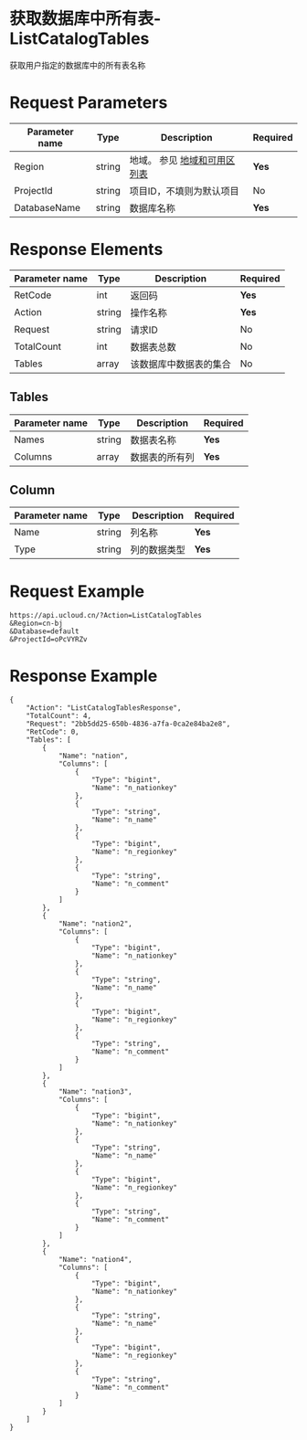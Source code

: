 # 获取数据库中所有表-ListCatalogTables

获取用户指定的数据库中的所有表名称

# Request Parameters
|Parameter name|Type|Description|Required|
|---|---|---|---|
|Region|string|地域。 参见 [地域和可用区列表](api/summary/regionlist)|**Yes**|
|ProjectId|string|项目ID，不填则为默认项目|No|
|DatabaseName|string|数据库名称|**Yes**|

# Response Elements
|Parameter name|Type|Description|Required|
|---|---|---|---|
|RetCode|int|返回码|**Yes**|
|Action|string|操作名称|**Yes**|
|Request|string|请求ID|No|
|TotalCount|int|数据表总数|No|
|Tables|array|该数据库中数据表的集合|No|

## Tables
|Parameter name|Type|Description|Required|
|---|---|---|---|
|Names|string|数据表名称|**Yes**|
|Columns|array|数据表的所有列|**Yes**|

## Column
|Parameter name|Type|Description|Required|
|---|---|---|---|
|Name|string|列名称|**Yes**|
|Type|string|列的数据类型|**Yes**|

# Request Example
```
https://api.ucloud.cn/?Action=ListCatalogTables
&Region=cn-bj
&Database=default
&ProjectId=oPcVYRZv
```

# Response Example
```
{
    "Action": "ListCatalogTablesResponse", 
    "TotalCount": 4, 
    "Request": "2bb5dd25-650b-4836-a7fa-0ca2e84ba2e8", 
    "RetCode": 0, 
    "Tables": [
        {
            "Name": "nation", 
            "Columns": [
                {
                    "Type": "bigint", 
                    "Name": "n_nationkey"
                }, 
                {
                    "Type": "string", 
                    "Name": "n_name"
                }, 
                {
                    "Type": "bigint", 
                    "Name": "n_regionkey"
                }, 
                {
                    "Type": "string", 
                    "Name": "n_comment"
                }
            ]
        }, 
        {
            "Name": "nation2", 
            "Columns": [
                {
                    "Type": "bigint", 
                    "Name": "n_nationkey"
                }, 
                {
                    "Type": "string", 
                    "Name": "n_name"
                }, 
                {
                    "Type": "bigint", 
                    "Name": "n_regionkey"
                }, 
                {
                    "Type": "string", 
                    "Name": "n_comment"
                }
            ]
        }, 
        {
            "Name": "nation3", 
            "Columns": [
                {
                    "Type": "bigint", 
                    "Name": "n_nationkey"
                }, 
                {
                    "Type": "string", 
                    "Name": "n_name"
                }, 
                {
                    "Type": "bigint", 
                    "Name": "n_regionkey"
                }, 
                {
                    "Type": "string", 
                    "Name": "n_comment"
                }
            ]
        }, 
        {
            "Name": "nation4", 
            "Columns": [
                {
                    "Type": "bigint", 
                    "Name": "n_nationkey"
                }, 
                {
                    "Type": "string", 
                    "Name": "n_name"
                }, 
                {
                    "Type": "bigint", 
                    "Name": "n_regionkey"
                }, 
                {
                    "Type": "string", 
                    "Name": "n_comment"
                }
            ]
        }
    ]
}
```

